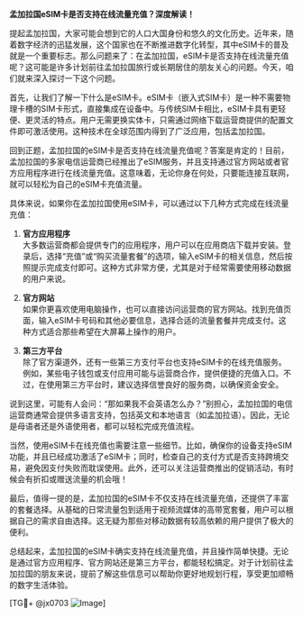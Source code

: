 **孟加拉国eSIM卡是否支持在线流量充值？深度解读！**

提起孟加拉国，大家可能会想到它的人口大国身份和悠久的文化历史。近年来，随着数字经济的迅猛发展，这个国家也在不断推进数字化转型，其中eSIM卡的普及就是一个重要标志。那么问题来了：在孟加拉国，eSIM卡是否支持在线流量充值呢？这可能是许多计划前往孟加拉国旅行或长期居住的朋友关心的问题。今天，咱们就来深入探讨一下这个问题。

首先，让我们了解一下什么是eSIM卡。eSIM卡（嵌入式SIM卡）是一种不需要物理卡槽的SIM卡形式，直接集成在设备中。与传统SIM卡相比，eSIM卡具有更轻便、更灵活的特点。用户无需更换实体卡，只需通过网络下载运营商提供的配置文件即可激活使用。这种技术在全球范围内得到了广泛应用，包括孟加拉国。

回到正题，孟加拉国的eSIM卡是否支持在线流量充值呢？答案是肯定的！目前，孟加拉国的多家电信运营商已经推出了eSIM服务，并且支持通过官方网站或者官方应用程序进行在线流量充值。这意味着，无论你身在何处，只要能连接互联网，就可以轻松为自己的eSIM卡充值流量。

具体来说，如果你在孟加拉国使用eSIM卡，可以通过以下几种方式完成在线流量充值：

1. **官方应用程序**  
   大多数运营商都会提供专门的应用程序，用户可以在应用商店下载并安装。登录后，选择“充值”或“购买流量套餐”的选项，输入eSIM卡的相关信息，然后按照提示完成支付即可。这种方式非常方便，尤其是对于经常需要使用移动数据的用户来说。

2. **官方网站**  
   如果你更喜欢使用电脑操作，也可以直接访问运营商的官方网站。找到充值页面，输入eSIM卡号码和其他必要信息，选择合适的流量套餐并完成支付。这种方式适合那些希望在大屏幕上操作的用户。

3. **第三方平台**  
   除了官方渠道外，还有一些第三方支付平台也支持eSIM卡的在线充值服务。例如，某些电子钱包或支付应用可能与运营商合作，提供便捷的充值入口。不过，在使用第三方平台时，建议选择信誉良好的服务商，以确保资金安全。

说到这里，可能有人会问：“那如果我不会英语怎么办？”别担心，孟加拉国的电信运营商通常会提供多语言支持，包括英文和本地语言（如孟加拉语）。因此，无论是母语者还是外语使用者，都可以轻松完成充值流程。

当然，使用eSIM卡在线充值也需要注意一些细节。比如，确保你的设备支持eSIM功能，并且已经成功激活了eSIM卡；同时，检查自己的支付方式是否支持跨境交易，避免因支付失败而耽误使用。此外，还可以关注运营商推出的促销活动，有时候会有折扣或赠送流量的机会哦！

最后，值得一提的是，孟加拉国的eSIM卡不仅支持在线流量充值，还提供了丰富的套餐选择。从基础的日常流量包到适用于视频流媒体的高带宽套餐，用户可以根据自己的需求自由选择。这无疑为那些对移动数据有较高依赖的用户提供了极大的便利。

总结起来，孟加拉国的eSIM卡确实支持在线流量充值，并且操作简单快捷。无论是通过官方应用程序、官方网站还是第三方平台，都能轻松搞定。对于计划前往孟加拉国的朋友来说，提前了解这些信息可以帮助你更好地规划行程，享受更加顺畅的数字生活体验。

[TG💪+ @jx0703 ![Image](https://github.com/user-attachments/assets/dbca1d08-cadb-493c-b0ec-ad6f7a83f270)]